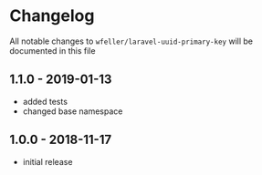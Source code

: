 # Changelog

All notable changes to `wfeller/laravel-uuid-primary-key` will be documented in this file

## 1.1.0 - 2019-01-13

- added tests
- changed base namespace

## 1.0.0 - 2018-11-17

- initial release
